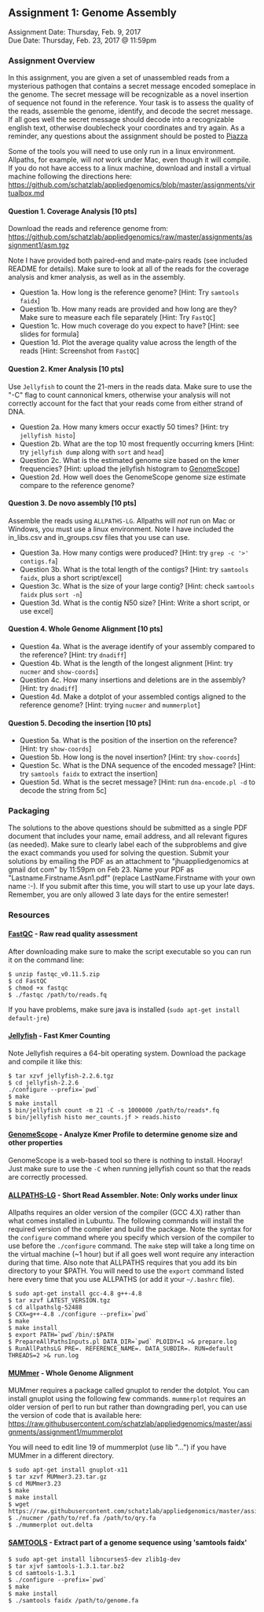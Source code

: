 ## Assignment 1: Genome Assembly
Assignment Date: Thursday, Feb. 9, 2017 <br>
Due Date: Thursday, Feb. 23, 2017 @ 11:59pm <br>

### Assignment Overview

In this assignment, you are given a set of unassembled reads from a mysterious pathogen that contains a secret message encoded someplace in the genome. The secret message will be recognizable as a novel insertion of sequence not found in the reference. Your task is to assess the quality of the reads, assemble the genome, identify, and decode the secret message. If all goes well the secret message should decode into a recognizable english text, otherwise doublecheck your coordinates and try again. As a reminder, any questions about the assignment should be posted to [Piazza](https://piazza.com/jhu/spring2017/600649/home)

Some of the tools you will need to use only run in a linux environment. Allpaths, for example, will *not* work under Mac, even though it will compile. If you do not have access to a linux machine, download and install a virtual machine following the directions here: https://github.com/schatzlab/appliedgenomics/blob/master/assignments/virtualbox.md


#### Question 1. Coverage Analysis [10 pts]

Download the reads and reference genome from: https://github.com/schatzlab/appliedgenomics/raw/master/assignments/assignment1/asm.tgz

Note I have provided both paired-end and mate-pairs reads (see included README for details). Make sure to look at all of the reads for the coverage analysis and kmer analysis, as well as in the assembly.

- Question 1a. How long is the reference genome? [Hint: Try `samtools faidx`]
- Question 1b. How many reads are provided and how long are they? Make sure to measure each file separately [Hint: Try `FastQC`]
- Question 1c. How much coverage do you expect to have? [Hint: see slides for formula]
- Question 1d. Plot the average quality value across the length of the reads [Hint: Screenshot from `FastQC`]

#### Question 2. Kmer Analysis [10 pts]

Use `Jellyfish` to count the 21-mers in the reads data. Make sure to use the "-C" flag to count cannonical kmers, otherwise your analysis will not correctly account for the fact that your reads come from either strand of DNA.

- Question 2a. How many kmers occur exactly 50 times? [Hint: try `jellyfish histo`]
- Question 2b. What are the top 10 most frequently occurring kmers [Hint: try `jellyfish dump` along with `sort` and `head`]
- Question 2c. What is the estimated genome size based on the kmer frequencies? [Hint: upload the jellyfish histogram to [GenomeScope](http://genomescope.org)]
- Question 2d. How well does the GenomeScope genome size estimate compare to the reference genome?

#### Question 3. De novo assembly [10 pts]

Assemble the reads using `ALLPATHS-LG`. Allpaths will *not* run on Mac or Windows, you must use a linux environment. Note I have included the in_libs.csv and in_groups.csv files that you use can use.

- Question 3a. How many contigs were produced? [Hint: try `grep -c '>' contigs.fa`]
- Question 3b. What is the total length of the contigs? [Hint: try `samtools faidx`, plus a short script/excel]
- Question 3c. What is the size of your large contig? [Hint: check `samtools faidx` plus `sort -n`]
- Question 3d. What is the contig N50 size? [Hint: Write a short script, or use excel]

#### Question 4. Whole Genome Alignment [10 pts]

- Question 4a. What is the average identify of your assembly compared to the reference? [Hint: try `dnadiff`]
- Question 4b. What is the length of the longest alignment [Hint: try `nucmer` and `show-coords`]
- Question 4c. How many insertions and deletions are in the assembly? [Hint: try `dnadiff`]
- Question 4d. Make a dotplot of your assembled contigs aligned to the reference genome? [Hint: trying `nucmer` and `mummerplot`]

#### Question 5. Decoding the insertion [10 pts]
- Question 5a. What is the position of the insertion on the reference? [Hint: try `show-coords`]
- Question 5b. How long is the novel insertion? [Hint: try `show-coords`]
- Question 5c. What is the DNA sequence of the encoded message? [Hint: try `samtools faidx` to extract the insertion]
- Question 5d. What is the secret message? [Hint: run `dna-encode.pl -d` to decode the string from 5c]


### Packaging

The solutions to the above questions should be submitted as a single PDF document that includes your name, email address, and all relevant figures (as needed). Make sure to clearly label each of the subproblems and give the exact commands you used for solving the question. Submit your solutions by emailing the PDF as an attachment to "jhuappliedgenomics at gmail dot com" by 11:59pm on Feb 23. Name your PDF as "Lastname.Firstname.Asn1.pdf" (replace LastName.Firstname with your own name :-). If you submit after this time, you will start to use up your late days. Remember, you are only allowed 3 late days for the entire semester!


### Resources

#### [FastQC](http://www.bioinformatics.babraham.ac.uk/projects/fastqc/) - Raw read quality assessment

After downloading make sure to make the script executable so you can run it on the command line:

```
$ unzip fastqc_v0.11.5.zip
$ cd FastQC
$ chmod +x fastqc
$ ./fastqc /path/to/reads.fq
```

If you have problems, make sure java is installed (`sudo apt-get install default-jre`)


#### [Jellyfish](http://www.genome.umd.edu/jellyfish.html) - Fast Kmer Counting

Note Jellyfish requires a 64-bit operating system. Download the package and compile it like this:

```
$ tar xzvf jellyfish-2.2.6.tgz
$ cd jellyfish-2.2.6
./configure --prefix=`pwd`
$ make
$ make install
$ bin/jellyfish count -m 21 -C -s 1000000 /path/to/reads*.fq
$ bin/jellyfish histo mer_counts.jf > reads.histo
```

#### [GenomeScope](http://www.genomescope.org/) - Analyze Kmer Profile to determine genome size and other properties

GenomeScope is a web-based tool so there is nothing to install. Hooray! Just make sure to use the `-C` when running jellyfish count so that the reads are correctly processed.

####  [ALLPATHS-LG](http://software.broadinstitute.org/allpaths-lg/blog/?page_id=12) - Short Read Assembler. Note: Only works under linux

Allpaths requires an older version of the compiler (GCC 4.X) rather than what comes installed in Lubuntu. The following commands will install the required version of the compiler and build the package. Note the syntax for the `configure` command where you specify which version of the compiler to use before the `./configure` command. The `make` step will take a long time on the virtual machine (~1 hour) but if all goes well wont require any interaction during that time. Also note that ALLPATHS requires that you add its bin directory to your $PATH. You will need to use the `export` command listed here every time that you use ALLPATHS (or add it your `~/.bashrc` file).

```
$ sudo apt-get install gcc-4.8 g++-4.8
$ tar xzvf LATEST_VERSION.tgz
$ cd allpathslg-52488
$ CXX=g++-4.8 ./configure --prefix=`pwd`
$ make
$ make install
$ export PATH=`pwd`/bin/:$PATH
$ PrepareAllPathsInputs.pl DATA_DIR=`pwd` PLOIDY=1 >& prepare.log
$ RunAllPathsLG PRE=. REFERENCE_NAME=. DATA_SUBDIR=. RUN=default THREADS=2 >& run.log
```

#### [MUMmer](http://mummer.sourceforge.net/) - Whole Genome Alignment

MUMmer requires a package called gnuplot to render the dotplot. You can install gnuplot using the following few commands. `mummerplot` requires an older version of perl to run but rather than downgrading perl, you can use the version of code that is available here: https://raw.githubusercontent.com/schatzlab/appliedgenomics/master/assignments/assignment1/mummerplot

You will need to edit line 19 of mummerplot (use lib "...") if you have MUMmer in a different directory.

```
$ sudo apt-get install gnuplot-x11
$ tar xzvf MUMmer3.23.tar.gz
$ cd MUMmer3.23
$ make
$ make install
$ wget https://raw.githubusercontent.com/schatzlab/appliedgenomics/master/assignments/assignment1/mummerplot
$ ./nucmer /path/to/ref.fa /path/to/qry.fa
$ ./mummerplot out.delta
```

#### [SAMTOOLS](http://www.htslib.org/) - Extract part of a genome sequence using 'samtools faidx'

```
$ sudo apt-get install libncurses5-dev zlib1g-dev
$ tar xjvf samtools-1.3.1.tar.bz2
$ cd samtools-1.3.1
$ ./configure --prefix=`pwd`
$ make
$ make install
$ ./samtools faidx /path/to/genome.fa
```
